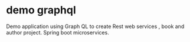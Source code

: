 # demo graphql
Demo application using Graph QL to create Rest web services
, book and author project.
Spring boot microservices.
